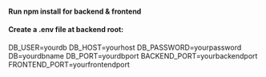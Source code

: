 #### Run npm install for backend & frontend

#### Create a .env file at backend root:

DB_USER=yourdb
DB_HOST=yourhost
DB_PASSWORD=yourpassword
DB=yourdbname
DB_PORT=yourdbport
BACKEND_PORT=yourbackendport
FRONTEND_PORT=yourfrontendport
